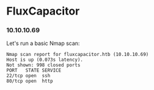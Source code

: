 # FluxCapacitor
### 10.10.10.69

Let's run a basic Nmap scan:
```{r, engine='bash', count_lines}
Nmap scan report for fluxcapacitor.htb (10.10.10.69)
Host is up (0.073s latency).
Not shown: 998 closed ports
PORT   STATE SERVICE
22/tcp open  ssh
80/tcp open  http
```
